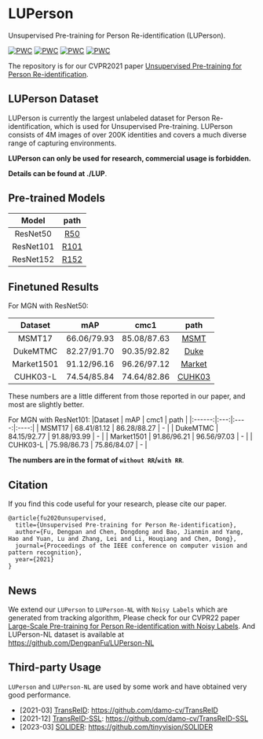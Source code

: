 # LUPerson
Unsupervised Pre-training for Person Re-identification (LUPerson).

[![PWC](https://img.shields.io/endpoint.svg?url=https://paperswithcode.com/badge/unsupervised-pre-training-for-person-re/person-re-identification-on-msmt17)](https://paperswithcode.com/sota/person-re-identification-on-msmt17?p=unsupervised-pre-training-for-person-re)
[![PWC](https://img.shields.io/endpoint.svg?url=https://paperswithcode.com/badge/unsupervised-pre-training-for-person-re/person-re-identification-on-dukemtmc-reid)](https://paperswithcode.com/sota/person-re-identification-on-dukemtmc-reid?p=unsupervised-pre-training-for-person-re)
[![PWC](https://img.shields.io/endpoint.svg?url=https://paperswithcode.com/badge/unsupervised-pre-training-for-person-re/person-re-identification-on-market-1501)](https://paperswithcode.com/sota/person-re-identification-on-market-1501?p=unsupervised-pre-training-for-person-re)
[![PWC](https://img.shields.io/endpoint.svg?url=https://paperswithcode.com/badge/unsupervised-pre-training-for-person-re/person-re-identification-on-cuhk03-labeled)](https://paperswithcode.com/sota/person-re-identification-on-cuhk03-labeled?p=unsupervised-pre-training-for-person-re)

The repository is for our CVPR2021 paper [Unsupervised Pre-training for Person Re-identification](https://arxiv.org/abs/2012.03753).

## LUPerson Dataset
LUPerson is currently the largest unlabeled dataset for Person Re-identification, which is used for Unsupervised Pre-training. LUPerson consists of 4M images of over 200K identities and covers a much diverse range of capturing environments.

**LUPerson can only be used for research, commercial usage is forbidden.**

**Details can be found at ./LUP**.

## Pre-trained Models
| Model | path |
| :------: | :------: |
| ResNet50 | [R50](https://drive.google.com/file/d/1pFyAdt9BOZCtzaLiE-W3CsX_kgWABKK6/view?usp=sharing) |
| ResNet101 | [R101](https://drive.google.com/file/d/1Ckn0iVtx-IhGQackRECoMR7IVVr4FC5h/view?usp=sharing) |
| ResNet152 | [R152](https://drive.google.com/file/d/1nGGatER6--ZTHdcTryhWEqKRKYU-Mrl_/view?usp=sharing) |

## Finetuned Results
For MGN with ResNet50:

|Dataset | mAP | cmc1 | path |
|:------:|:---:|:----:|:----:|
| MSMT17 | 66.06/79.93 | 85.08/87.63 | [MSMT](https://drive.google.com/file/d/1bV27gwAsX8L3a3yhLoxAJueqrGmQTodV/view?usp=sharing) |
| DukeMTMC | 82.27/91.70 | 90.35/92.82 | [Duke](https://drive.google.com/file/d/1leUezGnwFu8LKG2N8Ifd2Ii9utlJU5g4/view?usp=sharing) |
| Market1501 | 91.12/96.16 | 96.26/97.12 | [Market](https://drive.google.com/file/d/1AlXgY5bI0Lj7HClfNsl3RR8uPi2nq6Zn/view?usp=sharing) |
| CUHK03-L | 74.54/85.84 | 74.64/82.86 | [CUHK03](https://drive.google.com/file/d/1BQ-zeEgZPud77OtliM9md8Z2lTz11HNh/view?usp=sharing)|

These numbers are a little different from those reported in our paper, and most are slightly better.

For MGN with ResNet101:
|Dataset | mAP | cmc1 | path |
|:------:|:---:|:----:|:----:|
| MSMT17 | 68.41/81.12 | 86.28/88.27 | - |
| DukeMTMC | 84.15/92.77 | 91.88/93.99 | - |
| Market1501 | 91.86/96.21 | 96.56/97.03 | - |
| CUHK03-L | 75.98/86.73 | 75.86/84.07 | - |

**The numbers are in the format of `without RR`/`with RR`**.


## Citation
If you find this code useful for your research, please cite our paper.
```
@article{fu2020unsupervised,
  title={Unsupervised Pre-training for Person Re-identification},
  author={Fu, Dengpan and Chen, Dongdong and Bao, Jianmin and Yang, Hao and Yuan, Lu and Zhang, Lei and Li, Houqiang and Chen, Dong},
  journal={Proceedings of the IEEE conference on computer vision and pattern recognition},
  year={2021}
}
```

## News
We extend our `LUPerson` to `LUPerson-NL` with `Noisy Labels` which are generated from tracking algorithm, Please check for our CVPR22 paper [Large-Scale Pre-training for Person Re-identification with Noisy Labels](https://arxiv.org/abs/2203.16533). And LUPerson-NL dataset is available at https://github.com/DengpanFu/LUPerson-NL


## Third-party Usage
`LUPerson` and `LUPerson-NL` are used by some work and have obtained very good performance.
* [2021-03] [TransReID](https://openaccess.thecvf.com/content/ICCV2021/papers/He_TransReID_Transformer-Based_Object_Re-Identification_ICCV_2021_paper.pdf): https://github.com/damo-cv/TransReID
* [2021-12] [TransReID-SSL](https://arxiv.org/pdf/2111.12084.pdf): https://github.com/damo-cv/TransReID-SSL
* [2023-03] [SOLIDER](https://arxiv.org/abs/2303.17602): https://github.com/tinyvision/SOLIDER
